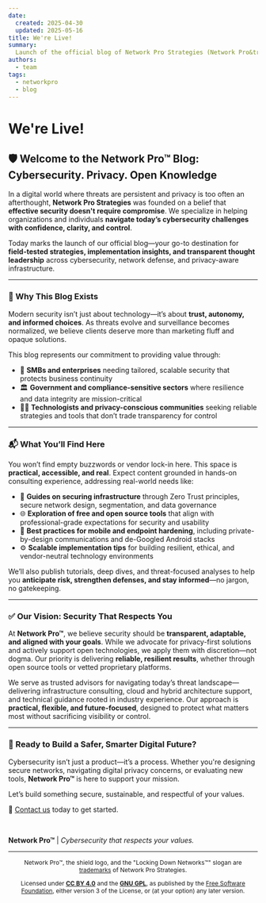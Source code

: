 ```yaml
---
date:
  created: 2025-04-30
  updated: 2025-05-16
title: We're Live!
summary:
  Launch of the official blog of Network Pro Strategies (Network Pro&trade;).
authors:
  - team
tags:
  - networkpro
  - blog
---
```


<!-- markdownlint-disable MD026 -->

# We're Live!

<!-- markdownlint-enable MD026 -->

## 🛡️ Welcome to the Network Pro&trade; Blog: Cybersecurity. Privacy. Open Knowledge

In a digital world where threats are persistent and privacy is too often an
afterthought, **Network Pro Strategies** was founded on a belief that
**effective security doesn't require compromise**. We specialize in helping
organizations and individuals **navigate today’s cybersecurity challenges with
confidence, clarity, and control**.

Today marks the launch of our official blog—your go-to destination for
**field-tested strategies, implementation insights, and transparent thought
leadership** across cybersecurity, network defense, and privacy-aware
infrastructure.

---

### 📡 Why This Blog Exists

Modern security isn’t just about technology—it’s about **trust, autonomy, and
informed choices**. As threats evolve and surveillance becomes normalized, we
believe clients deserve more than marketing fluff and opaque solutions.

<!-- more -->

This blog represents our commitment to providing value through:

- 💼 **SMBs and enterprises** needing tailored, scalable security that protects
  business continuity
- 🏛️ **Government and compliance-sensitive sectors** where resilience and data
  integrity are mission-critical
- 👨‍💻 **Technologists and privacy-conscious communities** seeking reliable
  strategies and tools that don’t trade transparency for control

---

### 📬 What You’ll Find Here

You won’t find empty buzzwords or vendor lock-in here. This space is
**practical, accessible, and real**. Expect content grounded in hands-on
consulting experience, addressing real-world needs like:

- 🔐 **Guides on securing infrastructure** through Zero Trust principles, secure
  network design, segmentation, and data governance
- 🌐 **Exploration of free and open source tools** that align with
  professional-grade expectations for security and usability
- 📱 **Best practices for mobile and endpoint hardening**, including
  private-by-design communications and de-Googled Android stacks
- ⚙️ **Scalable implementation tips** for building resilient, ethical, and
  vendor-neutral technology environments

We’ll also publish tutorials, deep dives, and threat-focused analyses to help
you **anticipate risk, strengthen defenses, and stay informed**—no jargon, no
gatekeeping.

---

### ✅ Our Vision: Security That Respects You

At **Network Pro™**, we believe security should be **transparent, adaptable,
and aligned with your goals**. While we advocate for privacy-first solutions and
actively support open technologies, we apply them with discretion—not dogma. Our
priority is delivering **reliable, resilient results**, whether through open
source tools or vetted proprietary platforms.

We serve as trusted advisors for navigating today’s threat landscape—delivering
infrastructure consulting, cloud and hybrid architecture support, and technical
guidance rooted in industry experience. Our approach is **practical, flexible,
and future-focused**, designed to protect what matters most without sacrificing
visibility or control.

---

### 🔐 Ready to Build a Safer, Smarter Digital Future?

Cybersecurity isn’t just a product—it’s a process. Whether you're designing
secure networks, navigating digital privacy concerns, or evaluating new tools,
**Network Pro&trade;** is here to support your mission.

Let’s build something secure, sustainable, and respectful of your values.

📩 [Contact us](https://contact.neteng.pro) today to get started.

&nbsp;

**Network Pro™** | _Cybersecurity that respects your values._

---

<div style="font-size: 12px; text-align: center;">

<p>Network Pro&trade;, the shield logo, and the "Locking Down Networks&trade;" slogan are <a href="https://netwk.pro/license#trademark" target="_self">trademarks</a> of Network Pro Strategies.</p>

<p>Licensed under <a href="https://netwk.pro/license#cc-by" target="_self"><strong>CC BY 4.0</strong></a> and the <a href="https://netwk.pro/license#gnu-gpl" target="_self"><strong>GNU GPL</strong></a>, as published by the <a rel="noopener noreferrer" href="https://fsf.org" target="_blank">Free Software Foundation</a>, either version 3 of the License, or (at your option) any later version.</p>

</div>
